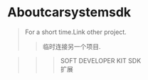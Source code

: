 # Aboutcarsystemsdk

>For a short time.Link other project.
>>临时连接另一个项目.

>>>SOFT DEVELOPER KIT SDK   </br>
>>>扩展                      </br>



